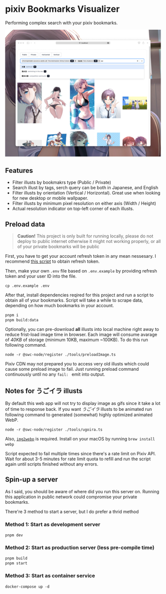 pixiv Bookmarks Visualizer
===

Performing complex search with your pixiv bookmarks.

![](./img/screenshot.jpg)

Features
---

- Filter illusts by bookmakrs type (Public / Private)
- Search illust by tags, serch query can be both in Japanese, and English
- Filter illusts by orientation (Vertical / Horizontal). Great use when looking for new desktop or mobile wallpaper.
- Filter illusts by minimum pixel resolution on either axis (Width / Height)
- Actual resolution indicator on top-left corner of each illusts.

Preload data
---

> **Caution!** This project is only built for running locally, please do not deploy to public internet otherwise it might not working properly, or all of your private bookmarks will be public

First, you have to get your account refresh token in any mean nessesary. I recommend [this script](https://github.com/eggplants/get-pixivpy-token) to obtain refresh token.

Then, make your own `.env` file based on `.env.example` by providing refresh token and your user ID into the file.

```
cp .env.example .env
```

After that, install dependencies reqired for this project and run a script to obtain all of your bookmarks. Script will take a while to scrape data, depending on how much bookmarks in your account.

```
pnpm i
pnpm build:data
```

Optionally, you can pre-download **all** illusts into local machine right away to reduce frist-load image time in browser. Each image will consume avarage of *40KB* of storage (minimum 10KB, maximum ~100KB). To do this run following command.

```
node -r @swc-node/register ./tools/preloadImage.ts
```

Pixiv CDN may not prepared you to access very old illusts which could cause some preload image to fail. Just running preload command continuously until no any `fail: ` emit into output.

Notes for うごイラ illusts
---

By default this web app will not try to display image as gifs since it take a lot of time to response back. If you want *うごイラ* illusts to be animated run following command to generated (somewhat) highly optimized animated WebP.

```
node -r @swc-node/register ./tools/ugoira.ts
```

Also, [`img2webp`](https://developers.google.com/speed/webp/docs/img2webp) is required. Install on your macOS by running `brew install webp`

Script expected to fail multiple times since there's a rate limit on Pixiv API. Wait for about 3-5 minutes for rate limit quota to refill and run the script again until scripts finished without any errors.

Spin-up a server
---

As I said, you should be aware of where did you run this server on. Running this application in public network could compromise your private bookmarks.

There're 3 method to start a server, but I do prefer a thrid method

### Method 1: Start as development server

```
pnpm dev
```

### Method 2: Start as production server (less pre-compile time)

```
pnpm build
pnpm start
```

### Method 3: Start as container service

```
docker-compose up -d
```
